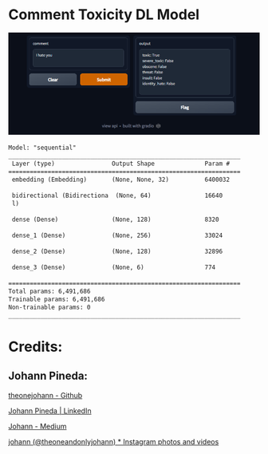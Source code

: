 # Comment Toxicity DL Model

![Screenshot (2).png](Comment%20Toxicity%20DL%20Model%208a79c3f59052425a97ded2bf4a9ba2eb/Screenshot_(2).png)

```
Model: "sequential"
_________________________________________________________________
 Layer (type)                Output Shape              Param #
=================================================================
 embedding (Embedding)       (None, None, 32)          6400032

 bidirectional (Bidirectiona  (None, 64)               16640
 l)

 dense (Dense)               (None, 128)               8320

 dense_1 (Dense)             (None, 256)               33024

 dense_2 (Dense)             (None, 128)               32896

 dense_3 (Dense)             (None, 6)                 774

=================================================================
Total params: 6,491,686
Trainable params: 6,491,686
Non-trainable params: 0
_________________________________________________________________
```

# Credits:

## Johann Pineda:

[theonejohann - Github](https://github.com/theonejohann)

[Johann Pineda | LinkedIn](https://www.linkedin.com/in/johann-pineda-97992a235/)

[Johann - Medium](https://medium.com/@theoneonlyjohann)

[johann (@theoneandonlyjohann) * Instagram photos and videos](https://www.instagram.com/theoneandonlyjohann/)
